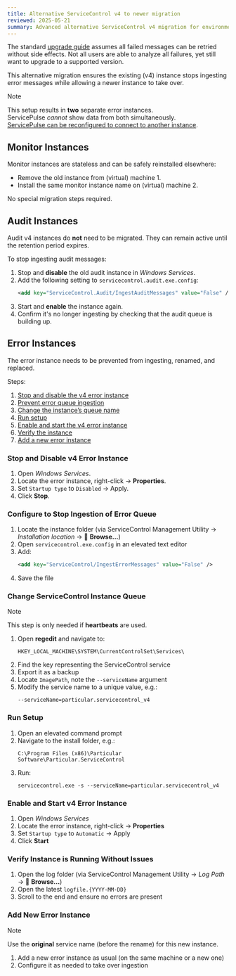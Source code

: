 ```yaml
---
title: Alternative ServiceControl v4 to newer migration
reviewed: 2025-05-21
summary: Advanced alternative ServiceControl v4 migration for environments that cannot retry all messages immediately
---
```


The standard [upgrade guide](/servicecontrol/upgrades/4to5/) assumes all failed messages can be retried without side effects. Not all users are able to analyze all failures, yet still want to upgrade to a supported version.

This alternative migration ensures the existing (v4) instance stops ingesting error messages while allowing a newer instance to take over.

> [!NOTE]  
> This setup results in **two** separate error instances.  
> ServicePulse *cannot* show data from both simultaneously.  
> [ServicePulse can be reconfigured to connect to another instance](/servicepulse/host-config.md#configuring-connections-via-the-servicepulse-ui).

## Monitor Instances

Monitor instances are stateless and can be safely reinstalled elsewhere:

- Remove the old instance from (virtual) machine 1.  
- Install the same monitor instance name on (virtual) machine 2.  

No special migration steps required.

## Audit Instances

Audit v4 instances do **not** need to be migrated. They can remain active until the retention period expires.

To stop ingesting audit messages:

1. Stop and **disable** the old audit instance in *Windows Services*.
2. Add the following setting to `servicecontrol.audit.exe.config`:
   ```xml
   <add key="ServiceControl.Audit/IngestAuditMessages" value="False" />
   ```
3. Start and **enable** the instance again.
4. Confirm it's no longer ingesting by checking that the audit queue is building up.

## Error Instances

The error instance needs to be prevented from ingesting, renamed, and replaced.

Steps:

1. [Stop and disable the v4 error instance](#error-instances-stop-and-disable-v4-error-instance)  
2. [Prevent error queue ingestion](#error-instances-configure-to-stop-ingestion-of-error-queue)  
3. [Change the instance’s queue name](#error-instances-change-servicecontrol-instance-queue)  
4. [Run setup](#error-instances-run-setup)  
5. [Enable and start the v4 error instance](#error-instances-enable-and-start-v4-error-instance)  
6. [Verify the instance](#error-instances-verify-instance-is-running-without-issues)  
7. [Add a new error instance](#error-instances-add-new-error-instance)  

### Stop and Disable v4 Error Instance

1. Open *Windows Services*.
2. Locate the error instance, right-click → **Properties**.
3. Set `Startup type` to `Disabled` → Apply.
4. Click **Stop**.

### Configure to Stop Ingestion of Error Queue

1. Locate the instance folder (via ServiceControl Management Utility → *Installation location* → 📁 **Browse...**)
2. Open `servicecontrol.exe.config` in an elevated text editor
3. Add:
   ```xml
   <add key="ServiceControl/IngestErrorMessages" value="False" />
   ```
4. Save the file

### Change ServiceControl Instance Queue

> [!NOTE]  
> This step is only needed if **heartbeats** are used.

1. Open **regedit** and navigate to:  
   ```
   HKEY_LOCAL_MACHINE\SYSTEM\CurrentControlSet\Services\
   ```
2. Find the key representing the ServiceControl service
3. Export it as a backup
4. Locate `ImagePath`, note the `--serviceName` argument
5. Modify the service name to a unique value, e.g.:
   ```
   --serviceName=particular.servicecontrol_v4
   ```

### Run Setup

1. Open an elevated command prompt
2. Navigate to the install folder, e.g.:
   ```
   C:\Program Files (x86)\Particular Software\Particular.ServiceControl
   ```
3. Run:
   ```
   servicecontrol.exe -s --serviceName=particular.servicecontrol_v4
   ```

### Enable and Start v4 Error Instance

1. Open *Windows Services*
2. Locate the error instance, right-click → **Properties**
3. Set `Startup type` to `Automatic` → Apply
4. Click **Start**

### Verify Instance is Running Without Issues

1. Open the log folder (via ServiceControl Management Utility → *Log Path* → 📁 **Browse...**)
2. Open the latest `logfile.{YYYY-MM-DD}`
3. Scroll to the end and ensure no errors are present

### Add New Error Instance

> [!NOTE]  
> Use the **original** service name (before the rename) for this new instance.

1. Add a new error instance as usual (on the same machine or a new one)
2. Configure it as needed to take over ingestion